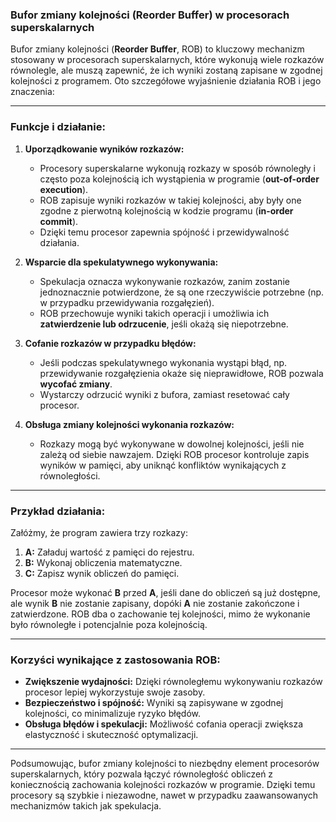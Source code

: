 ### Bufor zmiany kolejności (Reorder Buffer) w procesorach superskalarnych

Bufor zmiany kolejności (**Reorder Buffer**, ROB) to kluczowy mechanizm stosowany w procesorach superskalarnych, które wykonują wiele rozkazów równolegle, ale muszą zapewnić, że ich wyniki zostaną zapisane w zgodnej kolejności z programem. Oto szczegółowe wyjaśnienie działania ROB i jego znaczenia:

---

### **Funkcje i działanie:**

1. **Uporządkowanie wyników rozkazów:**

   - Procesory superskalarne wykonują rozkazy w sposób równoległy i często poza kolejnością ich wystąpienia w programie (**out-of-order execution**).
   - ROB zapisuje wyniki rozkazów w takiej kolejności, aby były one zgodne z pierwotną kolejnością w kodzie programu (**in-order commit**).
   - Dzięki temu procesor zapewnia spójność i przewidywalność działania.

2. **Wsparcie dla spekulatywnego wykonywania:**

   - Spekulacja oznacza wykonywanie rozkazów, zanim zostanie jednoznacznie potwierdzone, że są one rzeczywiście potrzebne (np. w przypadku przewidywania rozgałęzień).
   - ROB przechowuje wyniki takich operacji i umożliwia ich **zatwierdzenie lub odrzucenie**, jeśli okażą się niepotrzebne.

3. **Cofanie rozkazów w przypadku błędów:**

   - Jeśli podczas spekulatywnego wykonania wystąpi błąd, np. przewidywanie rozgałęzienia okaże się nieprawidłowe, ROB pozwala **wycofać zmiany**.
   - Wystarczy odrzucić wyniki z bufora, zamiast resetować cały procesor.

4. **Obsługa zmiany kolejności wykonania rozkazów:**
   - Rozkazy mogą być wykonywane w dowolnej kolejności, jeśli nie zależą od siebie nawzajem. Dzięki ROB procesor kontroluje zapis wyników w pamięci, aby uniknąć konfliktów wynikających z równoległości.

---

### **Przykład działania:**

Załóżmy, że program zawiera trzy rozkazy:

1. **A:** Załaduj wartość z pamięci do rejestru.
2. **B:** Wykonaj obliczenia matematyczne.
3. **C:** Zapisz wynik obliczeń do pamięci.

Procesor może wykonać **B** przed **A**, jeśli dane do obliczeń są już dostępne, ale wynik **B** nie zostanie zapisany, dopóki **A** nie zostanie zakończone i zatwierdzone. ROB dba o zachowanie tej kolejności, mimo że wykonanie było równoległe i potencjalnie poza kolejnością.

---

### **Korzyści wynikające z zastosowania ROB:**

- **Zwiększenie wydajności:** Dzięki równoległemu wykonywaniu rozkazów procesor lepiej wykorzystuje swoje zasoby.
- **Bezpieczeństwo i spójność:** Wyniki są zapisywane w zgodnej kolejności, co minimalizuje ryzyko błędów.
- **Obsługa błędów i spekulacji:** Możliwość cofania operacji zwiększa elastyczność i skuteczność optymalizacji.

---

Podsumowując, bufor zmiany kolejności to niezbędny element procesorów superskalarnych, który pozwala łączyć równoległość obliczeń z koniecznością zachowania kolejności rozkazów w programie. Dzięki temu procesory są szybkie i niezawodne, nawet w przypadku zaawansowanych mechanizmów takich jak spekulacja.
